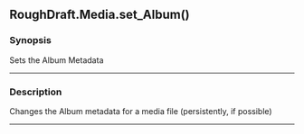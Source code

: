 RoughDraft.Media.set_Album()
----------------------------

### Synopsis
Sets the Album Metadata

---

### Description

Changes the Album metadata for a media file (persistently, if possible)

---
